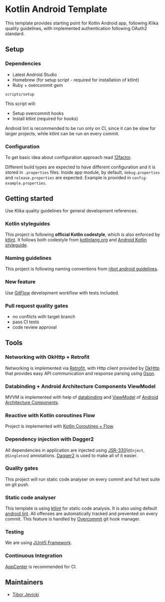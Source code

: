 # Kotlin Android Template

This template provides starting point for Kotlin Android app, following Klika quality guidelines, with implemented authentication following OAuth2 standard.

## Setup

### Dependencies

* Latest Android Studio
* Homebrew (for setup script - required for installation of ktlint)
* Ruby + overcommit gem

```
scripts/setup
```

This script will:
 * Setup overcommit hooks
 * Install ktlint (required for hooks)

Android lint is recommended to be run only on CI, since it can be slow for larger projects, while ktlint can be run on every commit.

### Configuration

To get basic idea about configuration approach read [12factor](https://12factor.net/).

Different build types are expected to have different configuration and it is stored in `.properties` files. Inside app module, by default, `debug.properties` and `release.properties` are expected. Example is provided in `config-example.properties`.

## Getting started

Use Klika quality guidelines for general development references.

### Kotlin styleguides

This project is following **official Kotlin codestyle**, which is also enforced by [ktlint](https://github.com/shyiko/ktlint). It follows both codestyle from [kotlinlang.org](https://kotlinlang.org/docs/reference/coding-conventions.html) and [Android Kotlin styleguide](https://developer.android.com/kotlin/style-guide).

### Naming guidelines

This project is following naming conventions from [ribot android guidelines](https://github.com/ribot/android-guidelines/blob/master/project_and_code_guidelines.md).

### New feature

Use [GitFlow](https://www.atlassian.com/git/tutorials/comparing-workflows/gitflow-workflow) development workflow with tests included.

### Pull request quality gates

- no conflicts with target branch
- pass CI tests
- code review approval

## Tools

### Networking with OkHttp + Retrofit

Networking is implemented via [Retrofit](https://square.github.io/retrofit/), with Http client provided by [OkHttp](http://square.github.io/okhttp/) that provides easy API communication and response parsing using [Gson](https://github.com/google/gson).

### Databinding + Android Architecture Components ViewModel

MVVM is implemented with help of [databinding](https://developer.android.com/topic/libraries/data-binding/) and [ViewModel](https://developer.android.com/topic/libraries/architecture/viewmodel) of [Android Architecture Components](https://developer.android.com/topic/libraries/architecture/).

### Reactive with Kotlin coroutines Flow

Project is implemented with [Kotlin Coroutines + Flow](https://kotlinlang.org/docs/reference/coroutines/flow.html).

### Dependency injection with Dagger2

All dependencies in application are injected using [JSR-330](https://www.jcp.org/en/jsr/detail?id=330)(`@Inject`, `@Singleton`) annotations. [Dagger2](https://google.github.io/dagger/) is used to make all of it easier. 

### Quality gates

This project will run static code analyser on every commit and full test suite on git push.

### Static code analyser

This template is using [ktlint](https://github.com/shyiko/ktlint) for static code analysis. It is also using default [android lint](https://developer.android.com/studio/write/lint). All offenses are automatically tracked and prevented on every commit. This feature is handled by [Overcommit](https://github.com/brigade/overcommit) git hook manager.

### Testing

We are using [JUnit5 Framework](https://junit.org/junit5/docs/current/user-guide/).

### Continuous Integration

[AppCenter](https://appcenter.ms) is recommended for CI.

## Maintainers

- [Tibor Jevicki](https://github.com/tjevicki)
